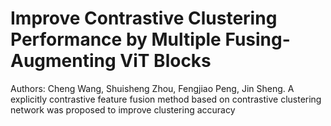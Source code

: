 # Improve Contrastive Clustering Performance by Multiple Fusing-Augmenting ViT Blocks

Authors: Cheng Wang, Shuisheng Zhou, Fengjiao Peng, Jin Sheng. A explicitly contrastive feature fusion method based on contrastive clustering network was proposed to improve clustering accuracy
